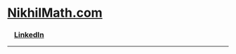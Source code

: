 # [NikhilMath.com](https://NikhilMath.com)

### &nbsp;&nbsp;&nbsp;&nbsp;[LinkedIn](https://www.linkedin.com/in/nikhil-math/)<br />



<hr>
